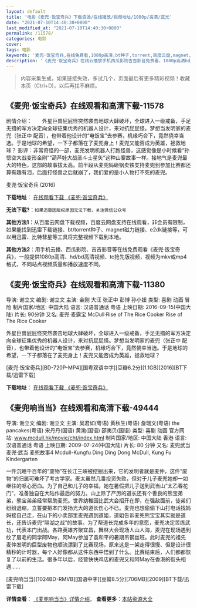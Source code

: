 ```yaml
---
layout: default
title: '电影《麦兜·饭宝奇兵》下载资源/在线播放/视频地址/1080p/高清/蓝光'
date: "2021-07-10T14:40:30+0800"
last_modified_at: "2021-07-10T14:40:30+0800"
permalink: /11578/
categories: 电影
cover:
tags: 电影
keywords: '麦兜·饭宝奇兵,在线免费看,1080p高清,bt种子,torrent,百度云盘,magnet,磁力链,迅雷下载资源'
description: '《麦兜·饭宝奇兵》在线云播放手机西瓜影院吉吉影音免费看，1080p高清bd/hd未删减完整版和tc抢先枪版，mkv/mp4格式，附带bt/torrent种子、magnet/磁力链、百度云盘、网盘资源迅雷下载链接'
---
```


>内容采集生成，如果链接失效，多试几个，页面最后有更多精彩视频！收藏本页（Ctrl+D)，以后再找不麻烦。


## 《麦兜·饭宝奇兵》在线观看和高清下载-11578

剧情介绍：　　外星巨兽屁屁怪突然袭击地球大肆破坏，全球进入一级戒备，手足无措的军方决定向全球征集优秀的机器人设计，来对抗屁屁怪。梦想当发明家的麦兜（张正中 配音），也带着他设计的“电饭宝”去参赛，机缘巧合下，竟然侥幸当选。于是地球的希望，一下子都落在了麦兜身上！麦兜又能否成为英雄，拯救地球？ 影评：非常奇怪的一部，麦兜发明机器人打跑怪兽，这感觉像是小时候看“孙悟空大战变形金刚”“葫芦娃大战圣斗士星矢”这种山寨故事一样。接地气是麦兜最大的特色，这部的故事拔太高。前半段从麦兜妈砸锅卖铁支持麦兜到参加比赛都还算有趣有泪，后面打怪兽之后就崩了，我们爱的是小人物打不死的麦兜。


麦兜·饭宝奇兵 (2016)

**下载地址**： [在线观看下载 《麦兜·饭宝奇兵》](https://www.btbtdy.me/btdy/dy7617.html) 


**无法下载?**：`如果迅雷因版权原因无法下载，关注微信公众号 `

**其他方法1**：从百度云网盘下载视频，百度云网盘支持在线观看，非会员有限制，如果能找到迅雷下载链接、bt/torrent种子、magnet磁力链接、e2dk链接等，可以用迅雷、比特彗星等工具将完整视频下载到本地。

**其他方法2**：用手机云播、西瓜影院、吉吉影音等在线免费观看《麦兜·饭宝奇兵》，一般提供1080p高清、hd/bd高清视频、tc抢先版视频，视频为mkv或mp4格式，不同站点视频质量和播放速度不同。


## 《麦兜·饭宝奇兵》在线观看和高清下载-11380

导演: 谢立文 编剧: 谢立文 主演: 金刚 大汪 张正中 彭博 孙小妞 类型: 喜剧 动画 冒险 制片国家/地区: 中国大陆 语言: 汉语普通话 粤语 上映日期: 2016-09-15(中国大陆) 片长: 90分钟 又名: 麦兜·麦露宝 McDull·Rise of The Rice Cooker Rise of The Rice Cooker

外星巨兽屁屁怪突然袭击地球大肆破坏，全球进入一级戒备，手足无措的军方决定向全球征集优秀的机器人设计，来对抗屁屁怪。梦想当发明家的麦兜（张正中 配音），也带着他设计的“电饭宝”去参赛，机缘巧合下，竟然侥幸当选。于是地球的希望，一下子都落在了麦兜身上！麦兜又能否成为英雄，拯救地球？


[麦兜·饭宝奇兵][BD-720P-MP4][国粤双语中字][豆瓣6.2分][1.1GB][2016][BT下载/迅雷下载]

**下载地址**： [在线观看下载 《麦兜·饭宝奇兵》](https://www.btdx8.com/torrent/rise_of_the_rice_cooker_2016.html) 


## 《麦兜响当当》在线观看和高清下载-49444

导演: 谢立文 编剧: 谢立文 主演: 吴君如(粤语) 黄秋生(粤语) 詹瑞文(粤语) the pancakes(粤语) 宋丹丹(国语) 黄渤(国语) 邵夷贝(国语) 类型: 喜剧 动画 官方网站: www.mcdull.hk/movie/cht/index.html 制片国家/地区: 中国大陆 香港 语言: 汉语普通话 粤语 上映日期: 2009-07-24(中国大陆) 片长: 80 分钟 又名: 麦兜武当 麦兜·武当 麦兜故事4 Mcdull-Kungfu Ding Ding Dong McDull, Kung Fu Kindergarten

一件沉睡千百年的“废物”在长江三峡被挖掘出来，它的发明者就是麦仲，这件“废物”的归属可难坏了考古学家。麦太虽然几番投资失败，但对于儿子麦兜她却一如继往的呕心沥血。为了自己和儿子的幸福，她在暑假把儿子送到武当山“太乙春花门”，准备独自在大陆作最后的努力。山上除了严厉的道长还有个善良的熊宝弟弟，熊宝弟弟经常帮助麦兜。世界幼稚园比武大会招开在即，在强敌面前，徒弟们纷纷退缩，立誓要把本门发扬光大的道长伤心不已。麦兜也想偷偷下山打电话找妈妈接自己走，在山下的小卖部里麦兜遇到道姐，道姐告诉麦兜熊宝宝其实就是道长，还告诉麦兜“隔湖之战”的故事。为了帮道长完成多年的意愿，麦兜决定苦练武功，代表本门出战。各路英雄齐聚宜昌，舞林大会现场人山人海，麦兜在现场遇到纹了眉毛的同学阿May，阿May参加了袁和平的暑期吊钢丝班。此时麦兜的祖先麦仲发明的巨型废物也顺流漂到了比赛现场，原来这是一架走得很慢、但是设计很精秒的计时器，每个人好像都从这件东西中悟到了什么。比赛结束后，人们都都恢复了以前的生活。很多年以后，经营快快鸡店的麦兜又和阿May在香港的街头相遇……


[麦兜响当当][1024BD-RMVB][国语中字][豆瓣8.5分][706MB][2009][BT下载/迅雷下载]

**详情查看**： [《麦兜响当当》详情介绍](/movie/49444/)， **查看更多**：[本站资源大全](/movie/t/all/)

